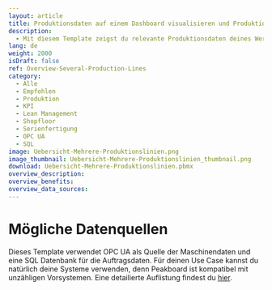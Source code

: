```yaml
---
layout: article
title: Produktionsdaten auf einem Dashboard visualisieren und Produktionslinien im Blick haben
description: 
  - Mit diesem Template zeigst du relevante Produktionsdaten deines Werks ganz einfach und benutzerdefiniert an. Binde deine Datenquellen - zum Beispiel aus ERP-systemen - an und lasse dir zu jeder Zeit wichtige Kennzahlen wie KPIs, Produktionszeiten und weitere wichtige Informationen wie Soll-Ist-Vergleiche anzeigen. Mithilfe der Funktion 'Bedingte Formatierung' zeigt dein Dashboard in Echtzeit den Status deiner Maschinen an und du kannst schnell auf Fehler auf deinem Shopfloor reagieren. Jetzt herunterladen und den Überblick über deine Fertigung behalten!
lang: de
weight: 2000
isDraft: false
ref: Overview-Several-Production-Lines
category:
  - Alle
  - Empfohlen
  - Produktion
  - KPI
  - Lean Management
  - Shopfloor
  - Serienfertigung
  - OPC UA
  - SQL
image: Uebersicht-Mehrere-Produktionslinien.png
image_thumbnail: Uebersicht-Mehrere-Produktionslinien_thumbnail.png
download: Uebersicht-Mehrere-Produktionslinien.pbmx
overview_description:
overview_benefits:
overview_data_sources:
---
```

# Mögliche Datenquellen
Dieses Template verwendet OPC UA als Quelle der Maschinendaten und eine SQL Datenbank für die Auftragsdaten. Für deinen Use Case kannst du natürlich deine Systeme verwenden, denn Peakboard ist kompatibel mit unzähligen Vorsystemen. Eine detailierte Auflistung findest du [hier](https://peakboard.com/schnittstellen/).